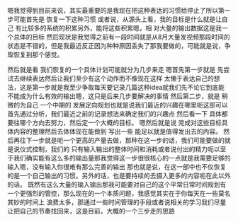 嗯我觉得到目前来说，其实最重要的是我现在把这种表达的习惯给停止了所以第一步可能首先是 恢复一下这种习惯 或者说，从源头上看，我的目标是什么就是让自己 有比较多的系统的积累另外，能将这些积累嗯，相 对大量的输出数据这是我一个总体的目标 然后现状是我觉得之前有一段时间就是从8月大量发视频那段时间的状态是不错的，但是我最近反正因为种种原因丢失了那我要做的，可能就是说，争取恢复到那个感觉。 

然后就是看 我们恢复的一个具体计划可能就分为几步来走 嗯首先第一步就是 先尝试去继续表达然后让我们至少有这个动作而不像现在这样 太懒于表达自己的想法，这是第一步就是我至少争取每天要记录几篇这种idea就我们先不论它到底能不能成为什么有效的输出嗯，这只是后来几步要解决的事情 
然后第二步，就是 稍微的为自己 一个中期的 发展定向规划也就是说我们最近的兴趣在哪里呃这部可以首先通过分析，我们最近之前的记录想法来确定我们的兴趣点 然后看一下 具体都要往哪个方向去努力，然后定一个大概的目标。 嗯然后就是说 完成对这些目标具体内容的整理然后去体体现在能做到 写出一些 能足以就是值得发出去的内容。 
然后再往下一步就是呃一个更高的产量去做，那种在这一步的话，我们可能要做的就是说仪式控制，我们的 只有输入输出的整体时间和消耗或者说付出的精力呃以至于我们确实能有这么多的输出量那我觉得这一步很很核心的一点就是我需要足够的输入嗯，没有输入你很难有那么完善的输出 那也就是说，在这一部中也不仅恢复的是一个自己输出的习惯。另外的话，也是要持续的去摄入更多的内容呃在此以外的话。 既然有这么大量的输入输出那我可能要对自己的这个平常日常时间规划有一个更强烈的管控，那么现在的一个本质问题，我感觉其实在于你每天在一些莫名其妙的时间上 浪费太多，那通过一些时间管理的手段或者说相关的学习我们尽量让把自己的节奏找回来，这是目前，大概的一个三步走的思路
